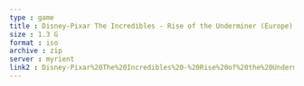 ```yaml
---
type : game
title : Disney-Pixar The Incredibles - Rise of the Underminer (Europe) (En,Fr,De)
size : 1.3 G
format : iso
archive : zip
server : myrient
link2 : Disney-Pixar%20The%20Incredibles%20-%20Rise%20of%20the%20Underminer%20%28Europe%29%20%28En%2CFr%2CDe%29
---
```

